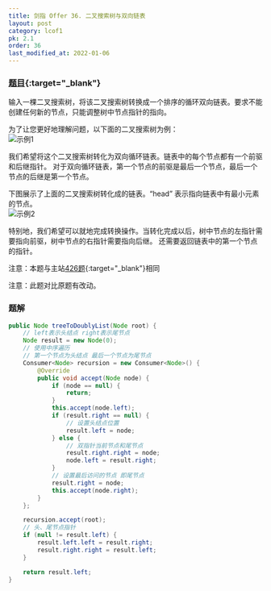 ```yaml
---
title: 剑指 Offer 36. 二叉搜索树与双向链表
layout: post
category: lcof1
pk: 2.1
order: 36
last_modified_at: 2022-01-06
---
```


### [题目](https://leetcode-cn.com/problems/er-cha-sou-suo-shu-yu-shuang-xiang-lian-biao-lcof/){:target="_blank"}

输入一棵二叉搜索树，将该二叉搜索树转换成一个排序的循环双向链表。要求不能创建任何新的节点，只能调整树中节点指针的指向。

为了让您更好地理解问题，以下面的二叉搜索树为例：  
![示例1]({{site.cdn}}/assets/2/36/bstdlloriginalbst.png)

我们希望将这个二叉搜索树转化为双向循环链表。链表中的每个节点都有一个前驱和后继指针。
对于双向循环链表，第一个节点的前驱是最后一个节点，最后一个节点的后继是第一个节点。

下图展示了上面的二叉搜索树转化成的链表。“head” 表示指向链表中有最小元素的节点。  
![示例2]({{site.cdn}}/assets/2/36/bstdllreturndll.png)

特别地，我们希望可以就地完成转换操作。当转化完成以后，树中节点的左指针需要指向前驱，树中节点的右指针需要指向后继。
还需要返回链表中的第一个节点的指针。

注意：本题与主站[426题](https://leetcode-cn.com/problems/convert-binary-search-tree-to-sorted-doubly-linked-list/){:target="_blank"}相同

注意：此题对比原题有改动。

### 题解

```java
public Node treeToDoublyList(Node root) {
    // left表示头结点 right表示尾节点
    Node result = new Node(0);
    // 使用中序遍历
    // 第一个节点为头结点 最后一个节点为尾节点
    Consumer<Node> recursion = new Consumer<Node>() {
        @Override
        public void accept(Node node) {
            if (node == null) {
                return;
            }
            this.accept(node.left);
            if (result.right == null) {
                // 设置头结点位置
                result.left = node;
            } else {
                // 双指针当前节点和尾节点
                result.right.right = node;
                node.left = result.right;
            }
            // 设置最后访问的节点 即尾节点
            result.right = node;
            this.accept(node.right);
        }
    };

    recursion.accept(root);
    // 头、尾节点指针
    if (null != result.left) {
        result.left.left = result.right;
        result.right.right = result.left;
    }

    return result.left;
}
```